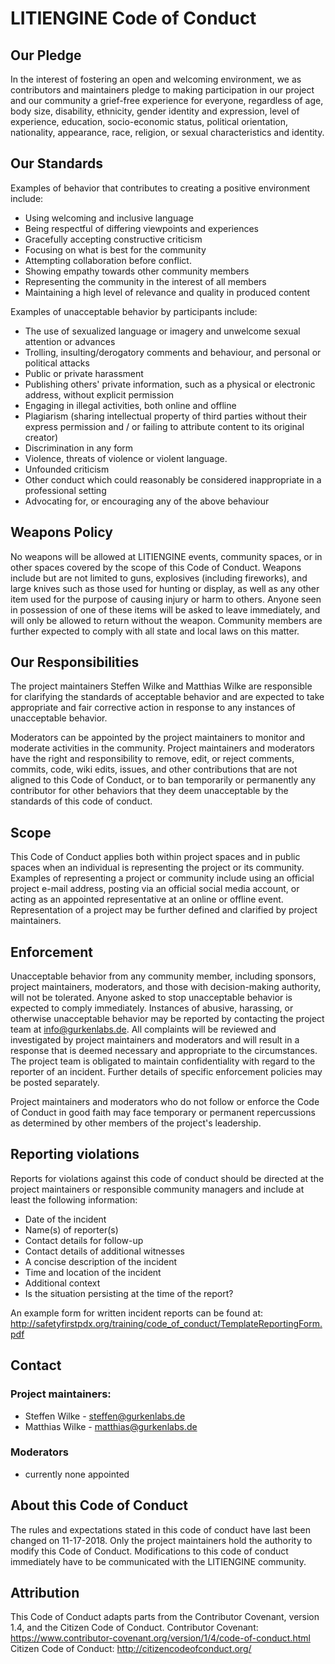 # LITIENGINE Code of Conduct

## Our Pledge

In the interest of fostering an open and welcoming environment, we as
contributors and maintainers pledge to making participation in our project and
our community a grief-free experience for everyone, regardless of age, body
size, disability, ethnicity, gender identity and expression,
level of experience, education, socio-economic status, political orientation, nationality, 
appearance, race, religion, or sexual characteristics and identity.

## Our Standards

Examples of behavior that contributes to creating a positive environment
include:

* Using welcoming and inclusive language
* Being respectful of differing viewpoints and experiences
* Gracefully accepting constructive criticism
* Focusing on what is best for the community
* Attempting collaboration before conflict.
* Showing empathy towards other community members
* Representing the community in the interest of all members
* Maintaining a high level of relevance and quality in produced content

Examples of unacceptable behavior by participants include:

* The use of sexualized language or imagery and unwelcome sexual attention or
  advances
* Trolling, insulting/derogatory comments and behaviour, and personal or political attacks
* Public or private harassment
* Publishing others' private information, such as a physical or electronic
  address, without explicit permission
* Engaging in illegal activities, both online and offline
* Plagiarism (sharing intellectual property of third parties without their express permission and / or failing to attribute content to its original creator)
* Discrimination in any form
* Violence, threats of violence or violent language.
* Unfounded criticism
* Other conduct which could reasonably be considered inappropriate in a
  professional setting
* Advocating for, or encouraging any of the above behaviour

## Weapons Policy

No weapons will be allowed at LITIENGINE events, community spaces, or in other spaces covered by the scope of this Code of Conduct. 
Weapons include but are not limited to guns, explosives (including fireworks), and large knives such as those used for hunting or display, as well as any other item used for the purpose of causing injury or harm to others. 
Anyone seen in possession of one of these items will be asked to leave immediately, and will only be allowed to return without the weapon. 
Community members are further expected to comply with all state and local laws on this matter.

## Our Responsibilities

The project maintainers Steffen Wilke and Matthias Wilke are responsible for clarifying the standards of acceptable
behavior and are expected to take appropriate and fair corrective action in
response to any instances of unacceptable behavior.

Moderators can be appointed by the project maintainers to monitor and moderate activities in the community.
Project maintainers and moderators have the right and responsibility to remove, edit, or
reject comments, commits, code, wiki edits, issues, and other contributions
that are not aligned to this Code of Conduct, or to ban temporarily or
permanently any contributor for other behaviors that they deem unacceptable by the standards of this code of conduct.

## Scope

This Code of Conduct applies both within project spaces and in public spaces
when an individual is representing the project or its community. Examples of
representing a project or community include using an official project e-mail
address, posting via an official social media account, or acting as an appointed
representative at an online or offline event. Representation of a project may be
further defined and clarified by project maintainers.

## Enforcement

Unacceptable behavior from any community member, including sponsors, project maintainers, moderators, and those with decision-making authority, will not be tolerated.
Anyone asked to stop unacceptable behavior is expected to comply immediately.
Instances of abusive, harassing, or otherwise unacceptable behavior may be
reported by contacting the project team at info@gurkenlabs.de. 
All complaints will be reviewed and investigated by project maintainers and moderators and will result in a response that
is deemed necessary and appropriate to the circumstances. The project team is
obligated to maintain confidentiality with regard to the reporter of an incident.
Further details of specific enforcement policies may be posted separately.

Project maintainers and moderators who do not follow or enforce the Code of Conduct in good
faith may face temporary or permanent repercussions as determined by other
members of the project's leadership.

## Reporting violations
Reports for violations against this code of conduct should be directed at the project maintainers 
or responsible community managers and include at least the following information:
 * Date of the incident
 * Name(s) of reporter(s)
 * Contact details for follow-up
 * Contact details of additional witnesses
 * A concise description of the incident
 * Time and location of the incident
 * Additional context
 * Is the situation persisting at the time of the report?

An example form for written incident reports can be found at:
http://safetyfirstpdx.org/training/code_of_conduct/TemplateReportingForm.pdf

## Contact
### Project maintainers:
* Steffen Wilke - steffen@gurkenlabs.de
* Matthias Wilke - matthias@gurkenlabs.de
### Moderators
* currently none appointed

## About this Code of Conduct
The rules and expectations stated in this code of conduct have last been changed on 11-17-2018.
Only the project maintainers hold the authority to modify this Code of Conduct.
Modifications to this code of conduct immediately have to be communicated with the LITIENGINE community. 

## Attribution

This Code of Conduct adapts parts from the Contributor Covenant, version 1.4,
and the Citizen Code of Conduct.
Contributor Covenant: https://www.contributor-covenant.org/version/1/4/code-of-conduct.html
Citizen Code of Conduct: http://citizencodeofconduct.org/


